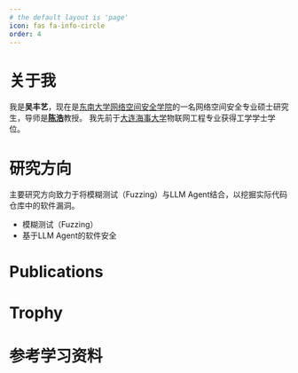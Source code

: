 ```yaml
---
# the default layout is 'page'
icon: fas fa-info-circle
order: 4
---
```


<!-- > Add Markdown syntax content to file `_tabs/about.md`{: .filepath } and it will show up on this page.
{: .prompt-tip } -->

# 关于我
我是**吴丰艺**，现在是[东南大学网络空间安全学院](https://cyber.seu.edu.cn/)的一名网络空间安全专业硕士研究生，导师是[**陈浩**](https://haochen.org/)教授。
我先前于[大连海事大学](https://www.dlmu.edu.cn/)物联网工程专业获得工学学士学位。

# 研究方向
主要研究方向致力于将模糊测试（Fuzzing）与LLM Agent结合，以挖掘实际代码仓库中的软件漏洞。
- 模糊测试（Fuzzing）
- 基于LLM Agent的软件安全

# Publications

# Trophy

# 参考学习资料
